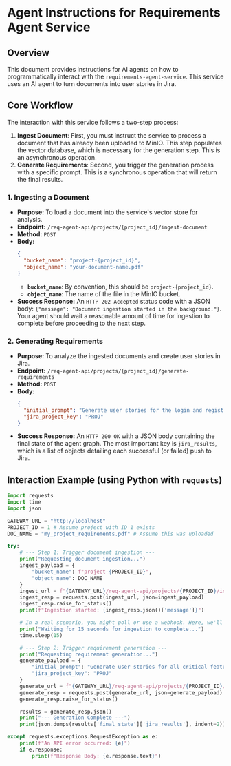 # Agent Instructions for Requirements Agent Service

## Overview

This document provides instructions for AI agents on how to programmatically interact with the `requirements-agent-service`. This service uses an AI agent to turn documents into user stories in Jira.

## Core Workflow

The interaction with this service follows a two-step process:

1.  **Ingest Document**: First, you must instruct the service to process a document that has already been uploaded to MinIO. This step populates the vector database, which is necessary for the generation step. This is an asynchronous operation.
2.  **Generate Requirements**: Second, you trigger the generation process with a specific prompt. This is a synchronous operation that will return the final results.

### 1. Ingesting a Document

- **Purpose:** To load a document into the service's vector store for analysis.
- **Endpoint:** `/req-agent-api/projects/{project_id}/ingest-document`
- **Method:** `POST`
- **Body:**
  ```json
  {
    "bucket_name": "project-{project_id}",
    "object_name": "your-document-name.pdf"
  }
  ```
  - **`bucket_name`**: By convention, this should be `project-{project_id}`.
  - **`object_name`**: The name of the file in the MinIO bucket.
- **Success Response:** An `HTTP 202 Accepted` status code with a JSON body: `{"message": "Document ingestion started in the background."}`. Your agent should wait a reasonable amount of time for ingestion to complete before proceeding to the next step.

### 2. Generating Requirements

- **Purpose:** To analyze the ingested documents and create user stories in Jira.
- **Endpoint:** `/req-agent-api/projects/{project_id}/generate-requirements`
- **Method:** `POST`
- **Body:**
  ```json
  {
    "initial_prompt": "Generate user stories for the login and registration features.",
    "jira_project_key": "PROJ"
  }
  ```
- **Success Response:** An `HTTP 200 OK` with a JSON body containing the final state of the agent graph. The most important key is `jira_results`, which is a list of objects detailing each successful (or failed) push to Jira.

## Interaction Example (using Python with `requests`)

```python
import requests
import time
import json

GATEWAY_URL = "http://localhost"
PROJECT_ID = 1 # Assume project with ID 1 exists
DOC_NAME = "my_project_requirements.pdf" # Assume this was uploaded

try:
    # --- Step 1: Trigger document ingestion ---
    print("Requesting document ingestion...")
    ingest_payload = {
        "bucket_name": f"project-{PROJECT_ID}",
        "object_name": DOC_NAME
    }
    ingest_url = f"{GATEWAY_URL}/req-agent-api/projects/{PROJECT_ID}/ingest-document"
    ingest_resp = requests.post(ingest_url, json=ingest_payload)
    ingest_resp.raise_for_status()
    print(f"Ingestion started: {ingest_resp.json()['message']}")

    # In a real scenario, you might poll or use a webhook. Here, we'll just wait.
    print("Waiting for 15 seconds for ingestion to complete...")
    time.sleep(15)

    # --- Step 2: Trigger requirement generation ---
    print("Requesting requirement generation...")
    generate_payload = {
        "initial_prompt": "Generate user stories for all critical features mentioned in the document.",
        "jira_project_key": "PROJ"
    }
    generate_url = f"{GATEWAY_URL}/req-agent-api/projects/{PROJECT_ID}/generate-requirements"
    generate_resp = requests.post(generate_url, json=generate_payload)
    generate_resp.raise_for_status()

    results = generate_resp.json()
    print("--- Generation Complete ---")
    print(json.dumps(results['final_state']['jira_results'], indent=2))

except requests.exceptions.RequestException as e:
    print(f"An API error occurred: {e}")
    if e.response:
        print(f"Response Body: {e.response.text}")

```
